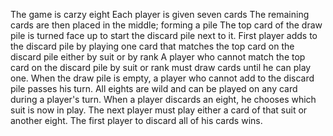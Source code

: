 The game is carzy eight
Each player is given seven cards 
The remaining cards are then placed in the middle; forming a pile 
The top card of the draw pile is turned face up to start the discard pile next to it.
First player adds to the discard pile by playing one card that matches the top card on the discard pile either by suit or by rank 
A player who cannot match the top card on the discard pile by suit or rank must draw cards until he can play one.
When the draw pile is empty, a player who cannot add to the discard pile passes his turn.
All eights are wild and can be played on any card during a player's turn.
When a player discards an eight, he chooses which suit is now in play.
The next player must play either a card of that suit or another eight.
The first player to discard all of his cards wins.
